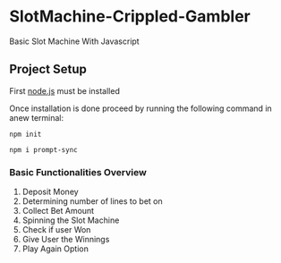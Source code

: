 # SlotMachine-Crippled-Gambler
Basic Slot Machine With Javascript

## Project Setup

First [node.js](https://nodejs.org/en/download "node.js") must be installed

Once installation is done proceed by running the following command in anew terminal:
```
npm init
```
```
npm i prompt-sync
```

### Basic Functionalities Overview

1. Deposit Money
2. Determining number of lines to bet on
3. Collect Bet Amount
4. Spinning the Slot Machine
5. Check if user Won
6. Give User the Winnings
7. Play Again Option
